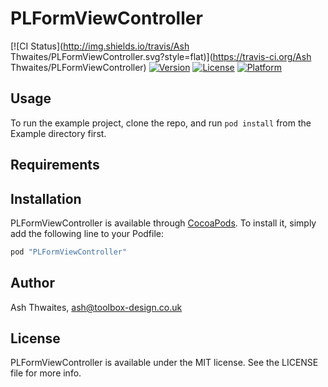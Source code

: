 # PLFormViewController

[![CI Status](http://img.shields.io/travis/Ash Thwaites/PLFormViewController.svg?style=flat)](https://travis-ci.org/Ash Thwaites/PLFormViewController)
[![Version](https://img.shields.io/cocoapods/v/PLFormViewController.svg?style=flat)](http://cocoapods.org/pods/PLFormViewController)
[![License](https://img.shields.io/cocoapods/l/PLFormViewController.svg?style=flat)](http://cocoapods.org/pods/PLFormViewController)
[![Platform](https://img.shields.io/cocoapods/p/PLFormViewController.svg?style=flat)](http://cocoapods.org/pods/PLFormViewController)

## Usage

To run the example project, clone the repo, and run `pod install` from the Example directory first.

## Requirements

## Installation

PLFormViewController is available through [CocoaPods](http://cocoapods.org). To install
it, simply add the following line to your Podfile:

```ruby
pod "PLFormViewController"
```

## Author

Ash Thwaites, ash@toolbox-design.co.uk

## License

PLFormViewController is available under the MIT license. See the LICENSE file for more info.

